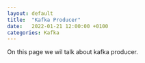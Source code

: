 ```yaml
---
layout: default
title:  "Kafka Producer"
date:   2022-01-21 12:00:00 +0100
categories: Kafka
---
```


On this page we wil talk about kafka producer.